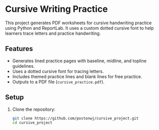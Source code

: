 # Cursive Writing Practice

This project generates PDF worksheets for cursive handwriting practice using Python and ReportLab. It uses a custom dotted cursive font to help learners trace letters and practice handwriting.

## Features

- Generates lined practice pages with baseline, midline, and topline guidelines.
- Uses a dotted cursive font for tracing letters.
- Includes themed practice lines and blank lines for free practice.
- Outputs to a PDF file (`cursive_practice.pdf`).

## Setup

1. Clone the repository:
   ```bash
   git clone https://github.com/postonwj/cursive_project.git
   cd cursive_project
